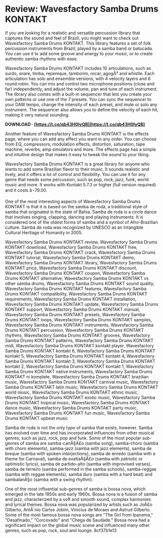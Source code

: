 
 
# Review: Wavesfactory Samba Drums KONTAKT
 
If you are looking for a realistic and versatile percussion library that captures the sound and feel of Brazil, you might want to check out Wavesfactory Samba Drums KONTAKT. This library features a set of folk percussion instruments from Brazil, played by a samba band or batucada. You can use it to add some groove and energy to your music, or to create authentic samba rhythms with ease.
 
Wavesfactory Samba Drums KONTAKT includes 10 articulations, such as surdo, snare, timba, repenique, tamborim, rocar, agogÃ³ and whistle. Each articulation has solo and ensemble versions, with 4 velocity layers and 6 round robin. You can mix and control two microphone positions (close and far) independently, and adjust the volume, pan and tune of each instrument. The library also comes with a built-in sequencer that lets you create your own patterns or use one of the 7 presets. You can sync the sequencer to your DAW tempo, change the intensity of each preset, and mute or solo any instrument. The sequencer also allows you to define the velocity of each hit, making it very natural sounding.
 
**DOWNLOAD · [https://t.co/qb43H0lyQB](https://t.co/qb43H0lyQB)**


 
Another feature of Wavesfactory Samba Drums KONTAKT is the effects page, where you can add any effect you want in any order. You can choose from EQ, compressors, modulation effects, distortion, saturation, tape machine, reverbs, amp simulators and more. The effects page has a simple and intuitive design that makes it easy to tweak the sound to your liking.
 
Wavesfactory Samba Drums KONTAKT is a great library for anyone who wants to add some Brazilian flavor to their music. It sounds realistic and lively, and it offers a lot of control and flexibility. You can use it for any genre that needs some percussion, such as pop, rock, jazz, funk, world music and more. It works with Kontakt 5.7.3 or higher (full version required) and it costs â¬79.00.
  
One of the most interesting aspects of Wavesfactory Samba Drums KONTAKT is that it is based on the samba de roda, a traditional style of samba that originated in the state of Bahia. Samba de roda is a circle dance that involves singing, clapping, dancing and playing instruments. It is considered one of the oldest forms of samba and a symbol of Afro-Brazilian culture. Samba de roda was recognized by UNESCO as an Intangible Cultural Heritage of Humanity in 2005.
 
Wavesfactory Samba Drums KONTAKT review,  Wavesfactory Samba Drums KONTAKT download,  Wavesfactory Samba Drums KONTAKT free,  Wavesfactory Samba Drums KONTAKT crack,  Wavesfactory Samba Drums KONTAKT tutorial,  Wavesfactory Samba Drums KONTAKT demo,  Wavesfactory Samba Drums KONTAKT library,  Wavesfactory Samba Drums KONTAKT price,  Wavesfactory Samba Drums KONTAKT discount,  Wavesfactory Samba Drums KONTAKT coupon,  Wavesfactory Samba Drums KONTAKT alternative,  Wavesfactory Samba Drums KONTAKT vs other samba drums,  Wavesfactory Samba Drums KONTAKT sound quality,  Wavesfactory Samba Drums KONTAKT features,  Wavesfactory Samba Drums KONTAKT compatibility,  Wavesfactory Samba Drums KONTAKT requirements,  Wavesfactory Samba Drums KONTAKT installation,  Wavesfactory Samba Drums KONTAKT update,  Wavesfactory Samba Drums KONTAKT support,  Wavesfactory Samba Drums KONTAKT manual,  Wavesfactory Samba Drums KONTAKT presets,  Wavesfactory Samba Drums KONTAKT loops,  Wavesfactory Samba Drums KONTAKT samples,  Wavesfactory Samba Drums KONTAKT instruments,  Wavesfactory Samba Drums KONTAKT percussion,  Wavesfactory Samba Drums KONTAKT rhythms,  Wavesfactory Samba Drums KONTAKT grooves,  Wavesfactory Samba Drums KONTAKT patterns,  Wavesfactory Samba Drums KONTAKT midi,  Wavesfactory Samba Drums KONTAKT kontakt player,  Wavesfactory Samba Drums KONTAKT kontakt 6,  Wavesfactory Samba Drums KONTAKT kontakt 5,  Wavesfactory Samba Drums KONTAKT kontakt 4,  Wavesfactory Samba Drums KONTAKT kontakt 3,  Wavesfactory Samba Drums KONTAKT kontakt 2,  Wavesfactory Samba Drums KONTAKT kontakt 1,  Wavesfactory Samba Drums KONTAKT native instruments,  Wavesfactory Samba Drums KONTAKT ni komplete,  Wavesfactory Samba Drums KONTAKT brazilian music,  Wavesfactory Samba Drums KONTAKT carnival music,  Wavesfactory Samba Drums KONTAKT latin music,  Wavesfactory Samba Drums KONTAKT world music,  Wavesfactory Samba Drums KONTAKT ethnic music,  Wavesfactory Samba Drums KONTAKT exotic music,  Wavesfactory Samba Drums KONTAKT tropical music,  Wavesfactory Samba Drums KONTAKT dance music,  Wavesfactory Samba Drums KONTAKT party music,  Wavesfactory Samba Drums KONTAKT fun music,  Wavesfactory Samba Drums KONTAKT upbeat music
 
Samba de roda is not the only type of samba that exists, however. Samba has evolved over time and has incorporated influences from other musical genres, such as jazz, rock, pop and funk. Some of the most popular sub-genres of samba are samba-canÃ§Ã£o (samba song), samba-choro (samba with choro elements), samba-jazz (samba with jazz elements), samba de breque (samba with spoken interjections), samba de enredo (samba with a theme for Carnaval), samba de exaltaÃ§Ã£o (samba with patriotic or optimistic lyrics), samba de partido-alto (samba with improvised verses), samba de terreiro (samba performed in the samba schools), samba-reggae (samba with reggae elements), samba duro (samba with a hard beat) and sambalanÃ§o (samba with a swing rhythm).
 
One of the most influential sub-genres of samba is bossa nova, which emerged in the late 1950s and early 1960s. Bossa nova is a fusion of samba and jazz, characterized by a soft and smooth sound, complex harmonies and lyrical themes. Bossa nova was popularized by artists such as JoÃ£o Gilberto, AntÃ´nio Carlos Jobim, Vinicius de Moraes and Astrud Gilberto. Some of the most famous bossa nova songs are \"The Girl from Ipanema,\" \"Desafinado,\" \"Corcovado\" and \"Chega de Saudade.\" Bossa nova had a significant impact on the global music scene and influenced many other genres, such as pop, rock, soul and lounge.
 8cf37b1e13
 
